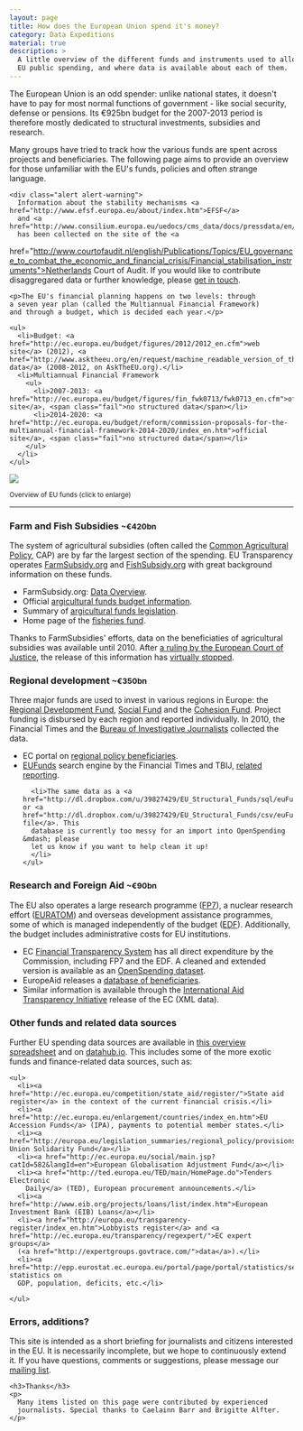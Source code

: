 ```yaml
---
layout: page
title: How does the European Union spend it's money?
category: Data Expeditions
material: true
description: >
  A little overview of the different funds and instruments used to allocate 
  EU public spending, and where data is available about each of them.
---
```


<div class="row">
  <div class="col-md-6">
    <p>The European Union is an odd spender: unlike national 
    states, it doesn't have to pay for most normal functions 
    of government - like social security, defense or pensions. Its €925bn 
    budget for the 2007-2013 period is therefore mostly dedicated to 
    structural investments, subsidies and research. 
    </p>
    <p>Many groups have tried to track how the various funds
    are spent across projects and beneficiaries. The following
    page aims to provide an overview for those unfamiliar
    with the EU's funds, policies and often strange language.
    </p>

    <div class="alert alert-warning">
      Information about the stability mechanisms <a href="http://www.efsf.europa.eu/about/index.htm">EFSF</a> 
      and <a href="http://www.consilium.europa.eu/uedocs/cms_data/docs/pressdata/en/ecofin/127788.pdf">ESM</a>
      has been collected on the site of the <a
href="http://www.courtofaudit.nl/english/Publications/Topics/EU_governance_to_combat_the_economic_and_financial_crisis/Financial_stabilisation_instruments">Netherlands Court of Audit</a>. 
      If you would like 
      to contribute disaggregared data or further knowledge, please 
      <a href="/page/kontakt.html">get in touch</a>.
    </div>

    <p>The EU's financial planning happens on two levels: through 
    a seven year plan (called the Multiannual Financial Framework)
    and through a budget, which is decided each year.</p>

    <ul>
      <li>Budget: <a href="http://ec.europa.eu/budget/figures/2012/2012_en.cfm">web site</a> (2012), <a href="http://www.asktheeu.org/en/request/machine_readable_version_of_the">XML data</a> (2008-2012, on AskTheEU.org).</li>
      <li>Multiannual Financial Framework
        <ul>
          <li>2007-2013: <a href="http://ec.europa.eu/budget/figures/fin_fwk0713/fwk0713_en.cfm">official site</a>, <span class="fail">no structured data</span></li>
          <li>2014-2020: <a href="http://ec.europa.eu/budget/reform/commission-proposals-for-the-multiannual-financial-framework-2014-2020/index_en.htm">official site</a>, <span class="fail">no structured data</span></li>
        </ul>
      </li>
    </ul>
  </div>
  <div class="col-md-6">
    <a href="https://docs.google.com/drawings/d/19dXXjdSafEQFz0mAkRi2ynsrK_W9Y7eAHbjj2fWYfjU/edit"><img src="https://docs.google.com/drawings/d/19dXXjdSafEQFz0mAkRi2ynsrK_W9Y7eAHbjj2fWYfjU/pub?w=960&amp;h=720" class="img-responsive"></a>
    <p>
      <small>Overview of EU funds (click to enlarge)</small>
    </p>
  </div>
</div>

<hr/>

<div class="row">
  <div class="col-xs-12 col-md-4">
    <h3>Farm and Fish Subsidies <small>~€420bn</small></h3>
    <p>The system of agricultural subsidies (often called 
    the <a href="http://en.wikipedia.org/wiki/Common_Agricultural_Policy">Common Agricultural Policy</a>, CAP) are by far the largest section of 
    the spending. EU Transparency operates
    <a href="http://farmsubsidy.org/">FarmSubsidy.org</a> and
    <a href="http://fishsubsidy.org/">FishSubsidy.org</a> with
    great background information on these funds.</p>
    <ul>
      <li>FarmSubsidy.org: <a href="https://docs.google.com/spreadsheet/ccc?key=0Ajagl3TOC7X_dFlzQ0ljaUxUWVNmNE40TGdweWNlcEE">Data Overview</a>.
      <li>Official <a href="http://ec.europa.eu/agriculture/fin/budget/index_en.htm">argicultural funds budget information</a>.</li>
      <li>Summary of <a href="http://europa.eu/legislation_summaries/agriculture/general_framework/l11096_en.htm">argicultural funds legislation</a>.</li>
      <li>Home page of the <a href="http://ec.europa.eu/fisheries/cfp/eff/index_en.htm">fisheries fund</a>.</li>
    </ul>
    <div class="alert alert-block">
      Thanks to FarmSubsidies' efforts, data on the 
      beneficiaties of agricultural subsidies was available until 2010.
      After <a href="http://eutransparency.org/initial-reaction-to-ecj-ruling/">a
      ruling by the European Court of Justice</a>, the release of this 
      information has <a href="https://docs.google.com/document/pub?id=18IkIRXsX4hxWBR50h6S2FiVLesmFsah5wmJHgv_oZrM">virtually stopped</a>.
    </div>
  </div>
  <div class="col-xs-12 col-md-4">
    <h3>Regional development <small>~€350bn</small></h3>
    <p>Three major funds are used to invest in various regions in Europe:
    the <a href="http://europa.eu/legislation_summaries/employment_and_social_policy/job_creation_measures/l60015_en.htm">Regional Development Fund</a>, <a href="http://ec.europa.eu/esf/main.jsp?catId=440&langId=en">Social Fund</a> and the <a href="http://ec.europa.eu/regional_policy/thefunds/cohesion/index_en.cfm">Cohesion Fund</a>. Project
    funding is disbursed by each region and reported individually. In 2010, 
    the Financial Times and the <a href="http://www.thebureauinvestigates.com/">Bureau of Investigative Journalists</a> collected the data.
    </p>
    <ul>
      <li>EC portal on <a href="http://ec.europa.eu/regional_policy/country/commu/beneficiaries/index_en.htm">regional policy beneficiaries</a>.</li>
      <li><a href="http://eufunds.ftdata.co.uk/">EUFunds</a> search engine by the 
      Financial Times and TBIJ, <a href="http://www.thebureauinvestigates.com/2010/11/29/data-story-1/">related reporting</a>.</li>
      
      <li>The same data as a <a href="http://dl.dropbox.com/u/39827429/EU_Structural_Funds/sql/euFunds.sql">MySQL</a> or <a href="http://dl.dropbox.com/u/39827429/EU_Structural_Funds/csv/euFunds.csv">CSV file</a>. This
      database is currently too messy for an import into OpenSpending &mdash; please 
      let us know if you want to help clean it up!
      </li>
    </ul>
  </div>
  <div class="col-xs-12 col-md-4">
    <h3>Research and Foreign Aid <small>~€90bn</small></h3>
    <p>The EU also operates a large research programme (<a href="http://cordis.europa.eu/fp7/home_en.html">FP7</a>), a nuclear research effort 
    (<a href="http://ec.europa.eu/energy/nuclear/euratom/euratom_en.htm">EURATOM</a>) and overseas development assistance programmes, some of which is managed 
    independently of the budget (<a href="http://ec.europa.eu/europeaid/how/finance/edf_en.htm">EDF</a>). Additionally, the budget includes administrative
    costs for EU institutions.</p>
    <ul>
      <li>EC <a href="http://ec.europa.eu/beneficiaries/fts/index_en.htm">Financial Transparency System</a> has all direct expenditure by the Commission, including FP7 and the EDF. A cleaned and extended version is available as an <a href="http://openspending.org/eu-commission-fts">OpenSpending dataset</a>.</li>
      <li>EuropeAid releases a <a href="http://ec.europa.eu/europeaid/work/funding/beneficiaries/index.cfm?lang=en">database of beneficiaries</a>.</li>
      <li>Similar information is available through the <a href="http://ec.europa.eu/europeaid/how/accountability/iati_en.htm">International Aid Transparency Initiative</a> release of the EC (XML data).</li>
    </ul>
  </div>
</div>

<div class="row">
  <div class="col-xs-12 col-md-8">
    <h3>Other funds and related data sources</h3>
    <p>Further EU spending data sources are available in <a href="https://docs.google.com/spreadsheet/ccc?key=0AvoV_cBqwo28dE8wRWV4YzV4QUlKRWpuSTBZaWQyR3c#gid=3">this overview
    spreadsheet</a> and on <a href="http://datahub.io/dataset?q=eu+spending">datahub.io</a>.
    This includes some of the more exotic funds and finance-related data sources, such as:</p>

    <ul>
      <li><a href="http://ec.europa.eu/competition/state_aid/register/">State aid register</a> in the context of the current financial crisis.</li>
      <li><a href="http://ec.europa.eu/enlargement/countries/index_en.htm">EU Accession Funds</a> (IPA), payments to potential member states.</li>
      <li><a href="http://europa.eu/legislation_summaries/regional_policy/provisions_and_instruments/g24217_en.htm">European Union Solidarity Fund</a></li>
      <li><a href="http://ec.europa.eu/social/main.jsp?catId=582&langId=en">European Globalisation Adjustment Fund</a></li>
      <li><a href="http://ted.europa.eu/TED/main/HomePage.do">Tenders Electronic 
        Daily</a> (TED), European procurement announcements.</li>
      <li><a href="http://www.eib.org/projects/loans/list/index.htm">European Investment Bank (EIB) Loans</a></li>
      <li><a href="http://europa.eu/transparency-register/index_en.htm">Lobbyists register</a> and <a href="http://ec.europa.eu/transparency/regexpert/">EC expert groups</a>
      (<a href="http://expertgroups.govtrace.com/">data</a>).</li>
      <li><a href="http://epp.eurostat.ec.europa.eu/portal/page/portal/statistics/search_database">Eurostat</a>, statistics on
      GDP, population, deficits, etc.</li>
      
    </ul>
  </div>
  <div class="col-xs-12 col-md-4">
    <h3>Errors, additions?</h3>
    <p>
      This site is intended as a short briefing for journalists and 
      citizens interested in the EU. It is necessarily incomplete, but we 
      hope to continuously extend it. If you have questions, comments or 
      suggestions, please message our <a href="/about/contact.html">mailing
      list</a>.
    </p>

    <h3>Thanks</h3>
    <p>
      Many items listed on this page were contributed by experienced 
      journalists. Special thanks to Caelainn Barr and Brigitte Alfter.
    </p>
  </div>
</div>
